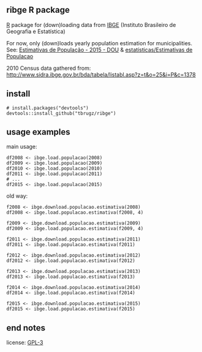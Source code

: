 
ribge R package
-----

[R](https://www.r-project.org/) package for (down)loading data from [IBGE](http://www.ibge.gov.br/) (Instituto Brasileiro de Geografia e Estatística)

For now, only (down)loads yearly population estimation for municipalities. See:
[Estimativas de População - 2015 - DOU](http://www.ibge.gov.br/home/estatistica/populacao/estimativa2015/estimativa_dou.shtm) &
[estatísticas/Estimativas de Populacao](http://downloads.ibge.gov.br/downloads_estatisticas.htm?caminho=/Estimativas_de_Populacao/)

2010 Census data gathered from: http://www.sidra.ibge.gov.br/bda/tabela/listabl.asp?z=t&o=25&i=P&c=1378

install
-----

```
# install.packages("devtools")
devtools::install_github("tbrugz/ribge")
```

usage examples
-----

main usage:

```
df2008 <- ibge.load.populacao(2008)
df2009 <- ibge.load.populacao(2009)
df2010 <- ibge.load.populacao(2010)
df2011 <- ibge.load.populacao(2011)
# ...
df2015 <- ibge.load.populacao(2015)

```

old way:

```
f2008 <- ibge.download.populacao.estimativa(2008)
df2008 <- ibge.load.populacao.estimativa(f2008, 4)

f2009 <- ibge.download.populacao.estimativa(2009)
df2009 <- ibge.load.populacao.estimativa(f2009, 4)

f2011 <- ibge.download.populacao.estimativa(2011)
df2011 <- ibge.load.populacao.estimativa(f2011)

f2012 <- ibge.download.populacao.estimativa(2012)
df2012 <- ibge.load.populacao.estimativa(f2012)

f2013 <- ibge.download.populacao.estimativa(2013)
df2013 <- ibge.load.populacao.estimativa(f2013)

f2014 <- ibge.download.populacao.estimativa(2014)
df2014 <- ibge.load.populacao.estimativa(f2014)

f2015 <- ibge.download.populacao.estimativa(2015)
df2015 <- ibge.load.populacao.estimativa(f2015)
```


end notes
-------

license: [GPL-3](http://www.gnu.org/licenses/gpl-3.0.en.html)
